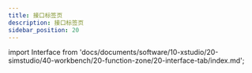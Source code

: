 ```yaml
---
title: 接口标签页
description: 接口标签页
sidebar_position: 20
---
```


import Interface from 'docs/documents/software/10-xstudio/20-simstudio/40-workbench/20-function-zone/20-interface-tab/index.md';

<Interface />

